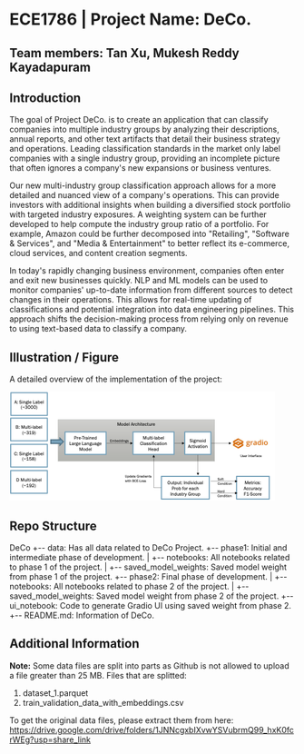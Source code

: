 # ECE1786 | Project Name: DeCo.

## Team members: Tan Xu, Mukesh Reddy Kayadapuram

## Introduction

The goal of Project DeCo. is to create an application that can classify companies into multiple industry groups by analyzing their descriptions, annual reports, and other text artifacts that detail their business strategy and operations. Leading classification standards in the market only label companies with a single industry group, providing an incomplete picture that often ignores a company's new expansions or business ventures.

Our new multi-industry group classification approach allows for a more detailed and nuanced view of a company's operations. This can provide investors with additional insights when building a diversified stock portfolio with targeted industry exposures. A weighting system can be further developed to help compute the industry group ratio of a portfolio. For example, Amazon could be further decomposed into "Retailing", "Software & Services", and "Media & Entertainment" to better reflect its e-commerce, cloud services, and content creation segments.

In today's rapidly changing business environment, companies often enter and exit new businesses quickly. NLP and ML models can be used to monitor companies' up-to-date information from different sources to detect changes in their operations. This allows for real-time updating of classifications and potential integration into data engineering pipelines. This approach shifts the decision-making process from relying only on revenue to using text-based data to classify a company.

## Illustration / Figure

A detailed overview of the implementation of the project:


![alt text](https://github.com/ece1786-2022/DeCo/blob/final_edits/data/project_figure.png)


## Repo Structure

DeCo
+-- data:   Has all data related to DeCo Project.
+-- phase1: Initial and intermediate phase of development.
|   +-- notebooks:  All notebooks related to phase 1 of the project.
|   +-- saved_model_weights:    Saved model weight from phase 1 of the project.
+-- phase2: Final phase of development.
|   +-- notebooks:  All notebooks related to phase 2 of the project.
|   +-- saved_model_weights:    Saved model weight from phase 2 of the project.
+-- ui_notebook: Code to generate Gradio UI using saved weight from phase 2.
+-- README.md:  Information of DeCo.

## Additional Information

**Note:** Some data files are split into parts as Github is not allowed to upload a file greater than 25 MB.
Files that are splitted:
1. dataset_1.parquet
2. train_validation_data_with_embeddings.csv

To get the original data files, please extract them from here: https://drive.google.com/drive/folders/1JNNcgxbIXvwYSVubrmQ99_hxK0fcrWEg?usp=share_link
